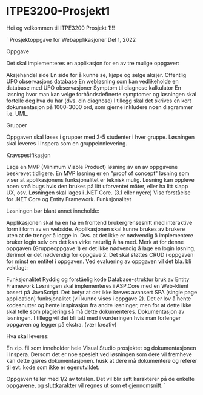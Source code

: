 # ITPE3200-Prosjekt1


Hei og velkommen til ITPE3200 Prosjekt 1!!!

´
Prosjektoppgave for Webapplikasjoner Del 1, 2022

Oppgave

Det skal implementeres en applikasjon for en av tre mulige oppgaver:

Aksjehandel side
En side for å kunne se, kjøpe og selge aksjer. 
Offentlig UFO observasjons database
En webløsning som kan vedlikeholde en database med UFO observasjoner
Symptom til diagnose kalkulator
En løsning hvor man kan velge forhåndsdefinerte symptomer og løsningen skal fortelle deg hva du har (dvs. din diagnose) 
I tillegg skal det skrives en kort dokumentasjon på 1000-3000 ord, som gjerne inkludere noen diagrammer i.e. UML. 

Grupper

Oppgaven skal løses i grupper med 3-5 studenter i hver gruppe. Løsningen skal leveres i Inspera som en gruppeinnlevering.

Kravspesifikasjon

Lage en MVP (Minimum Viable Product) løsning av en av oppgavene beskrevet tidligere. 
En MVP løsning er en "proof of concept" løsning som viser at applikasjonens funksjonalitet er teknisk mulig. Løsning kan oppleve noen små bugs hvis den brukes på litt uforventet måter, eller ha litt slapp UX, osv. 
Løsningen skal lages i .NET Core. (3.1 eller nyere)
Vise forståelse for .NET Core og Entity Framework.
Funksjonalitet

Løsningen bør blant annet inneholde:

Applikasjonen skal ha en ha en frontend brukergrensesnitt med interaktive form i form av en webside. 
Applikasjonen skal kunne brukes av brukere uten at de trenger å logge in. Dvs. at det ikke er nødvendig å implementere bruker login selv om det kan virke naturlig å ha med. Merk at for denne oppgaven (Gruppeoppgave 1) er det ikke nødvendig å lage en login løsning, derimot er det nødvendig for oppgave 2. 
Det skal støttes CRUD i oppgaven for minst en entitet i oppgaven. 
Ved evaluering av oppgaven vil det bla. bli vektlagt:

Funksjonalitet
Ryddig og forståelig kode 
Database-struktur bruk av Entity Framework 
Løsningen skal implementeres i ASP.Core med en Web-klient basert på JavaScript. Det betyr at det ikke kreves avansert SPA (single page application) funksjonalitet (vil kunne vises i oppgave 2).
Det er lov å hente kodesnutter og hente inspirasjon fra andre løsninger, men for at dette ikke skal telle som plagiering så må dette dokumenteres. 
Dokumentasjon av løsningen. 
I tillegg vil det bli tatt med i vurderingen hvis man forlenger oppgaven og legger på ekstra. (vær kreativ)
 

Hva skal leveres:

En zip. fil som inneholder hele Visual Studio prosjektet og dokumentasjonen i Inspera. Dersom det er noe spesielt ved løsningen som dere vil fremheve kan dette gjøres dokumentasjonen. husk at dere må dokumentere og referer til evt. kode som ikke er egenutviklet.

Oppgaven teller med 1/2 av totalen. Det vil blir satt karakterer på de enkelte oppgavene, og sluttkarakter vil regnes ut som et gjennomsnitt.
´
